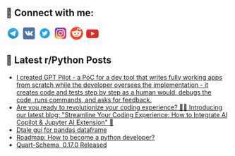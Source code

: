 ## 🔎 Connect with me:
[<img src="https://github.com/bullbesh/bullbesh/blob/main/images/Telegram.png" width="32" height="32" />](https://t.me/bullbesh)
[<img src="https://github.com/bullbesh/bullbesh/blob/main/images/VK.png" width="32" height="32" />](https://vk.com/bullbesh)
[<img src="https://github.com/bullbesh/bullbesh/blob/main/images/Twitter.png" width="32" height="32" />](https://twitter.com/bullbesh1)
[<img src="https://github.com/bullbesh/bullbesh/blob/main/images/Instagram.png" width="32" height="32" />](https://www.instagram.com/bullbesh)
[<img src="https://github.com/bullbesh/bullbesh/blob/main/images/Reddit.png" width="32" height="32" />](https://www.reddit.com/user/bullbesh)
[<img src="https://github.com/bullbesh/bullbesh/blob/main/images/YouTube.png" width="32" height="32" />](https://www.youtube.com/channel/UCtfjRs6uzgq5mfm8S06WTcg)

## 📕 Latest r/Python Posts
<!-- BLOG-POST-LIST:START -->
- [I created GPT Pilot - a PoC for a dev tool that writes fully working apps from scratch while the developer oversees the implementation - it creates code and tests step by step as a human would, debugs the code, runs commands, and asks for feedback.](https://www.reddit.com/r/Python/comments/15z531j/i_created_gpt_pilot_a_poc_for_a_dev_tool_that/)
- [Are you ready to revolutionize your coding experience? 🤖📝 Introducing our latest blog: &quot;Streamline Your Coding Experience: How to Integrate AI Copilot &amp; Jupyter AI Extension&quot; 🎉](https://www.reddit.com/r/Python/comments/15z4wmy/are_you_ready_to_revolutionize_your_coding/)
- [Dtale gui for pandas dataframe](https://www.reddit.com/r/Python/comments/15z4oad/dtale_gui_for_pandas_dataframe/)
- [Roadmap: How to become a python developer?](https://www.reddit.com/r/Python/comments/15z3kxc/roadmap_how_to_become_a_python_developer/)
- [Quart-Schema, 0.17.0 Released](https://www.reddit.com/r/Python/comments/15z2eau/quartschema_0170_released/)
<!-- BLOG-POST-LIST:END -->
